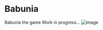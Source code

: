 # Babunia
Babunia the game
Work in progress...
![image](https://github.com/Czarkowski16/Babunia/assets/139174737/60d51dfb-ad29-41d3-b841-1caab1d4bcc6)

